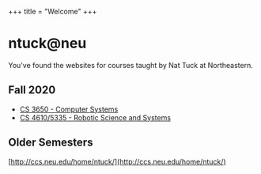 +++
title = "Welcome"
+++

# ntuck@neu

You've found the websites for courses taught by Nat Tuck at Northeastern.

## Fall 2020

 - [CS 3650 - Computer Systems](/2020-09/cs3650/)
 - [CS 4610/5335 - Robotic Science and Systems](/2020-09/cs5335/)

## Older Semesters

[http://ccs.neu.edu/home/ntuck/](http://ccs.neu.edu/home/ntuck/)
